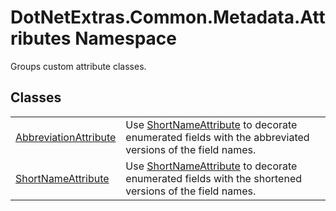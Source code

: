 # DotNetExtras.Common.Metadata.Attributes Namespace


Groups custom attribute classes.



## Classes
<table>
<tr>
<td><a href="d9421df2-3b9f-ea28-4ec3-d94a59b92905.md">AbbreviationAttribute</a></td>
<td>Use <a href="65f3ee8b-df08-b710-3243-c74f2f588652.md">ShortNameAttribute</a> to decorate enumerated fields with the abbreviated versions of the field names.</td></tr>
<tr>
<td><a href="65f3ee8b-df08-b710-3243-c74f2f588652.md">ShortNameAttribute</a></td>
<td>Use <a href="65f3ee8b-df08-b710-3243-c74f2f588652.md">ShortNameAttribute</a> to decorate enumerated fields with the shortened versions of the field names.</td></tr>
</table>